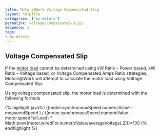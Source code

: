 ```yaml
---
title: Motors@Work Voltage Compensated Slip
layout: helpfile
categories: ['my-motors']
permalink: voltage-compensated-slip/
sequence: 1
tags:
- my-motors
---
```

## Voltage Compensated Slip

If the [motor load](/motor-load) cannot be determined using kW Ratio – Power based,
kW Ratio – Voltage based, or Voltage Compensated Amps Ratio strategies,
Motors@Work will attempt to calculate the motor load using Voltage Compensated
Slip.

Using voltage compensated slip, the motor load is determined with the following
formula

{% highlight java%}
((motor.synchronousSpeed.numericValue - measuredSpeed ) / ((motor.synchronousSpeed.numericValue - motor.speedFullLoad) * Math.pow((motor.wiredFor.numericValue/averageVoltage),2)))*100
{% endhighlight %}

